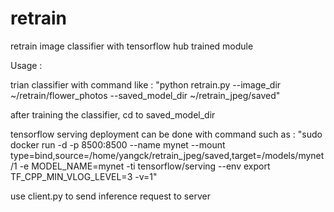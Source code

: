 # retrain
retrain image classifier with tensorflow hub trained module


Usage : 

trian classifier with command like : "python retrain.py --image_dir ~/retrain/flower_photos --saved_model_dir ~/retrain_jpeg/saved"

after training the classifier, cd to saved_model_dir

tensorflow serving deployment can be done with command such as : "sudo docker run -d -p 8500:8500 --name mynet --mount type=bind,source=/home/yangck/retrain_jpeg/saved,target=/models/mynet/1 -e MODEL_NAME=mynet -ti tensorflow/serving --env export TF_CPP_MIN_VLOG_LEVEL=3 -v=1"

use client.py to send inference request to server

